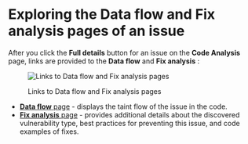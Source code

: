 # Exploring the Data flow and Fix analysis pages of an issue

After you click the **Full details** button for an issue on the **Code Analysis** page, links are provided to the **Data flow** and **Fix analysis** :

<figure><img src="../../../../../.gitbook/assets/Snyk Code - Results - Issues - Data flow and Fix analysis pages.png" alt="Links to Data flow and Fix analysis pages"><figcaption><p>Links to Data flow and Fix analysis pages</p></figcaption></figure>

* [**Data flow** page](exploring-the-data-flow-page.md) - displays the taint flow of the issue in the code.
* [**Fix analysis** page](exploring-the-fix-analysis-page.md) - provides additional details about the discovered vulnerability type, best practices for preventing this issue, and code examples of fixes.
